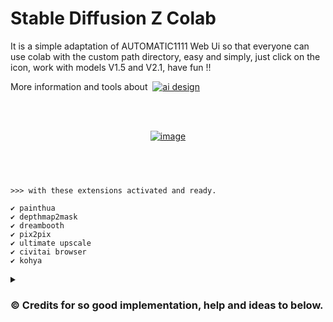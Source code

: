 

# Stable Diffusion Z Colab
It is a simple adaptation of AUTOMATIC1111 Web Ui so that everyone can use colab with the custom path directory, easy and simply, just click on the icon, work with models V1.5 and V2.1, have fun !!

<p>More information and tools about &nbsp;<a href="https://wilzamguerrero.ml/Stable-Diffusion-Z-f99cc3fb50374ffda3949087ab85f3a4" rel="nofollow"><img src="https://img.shields.io/badge/%E2%9A%AA%20AI%20-%26%20Design-blue" alt="ai design" style="max-width: 100%;"></a></p>

<br>
<br>

<p align="center">
  <a href="https://colab.research.google.com/github/wilzamguerrero/SDZ/blob/main/SDZ.ipynb?theme=dark">
  <img src="https://github.com/wilzamguerrero/SDZ/blob/main/SDZ_custom/icon/SDZ3.png" alt="image">
</a></p>
  
 &nbsp;
 &nbsp;
 &nbsp;
----------------------
```
>>> with these extensions activated and ready.

✔️ painthua
✔️ depthmap2mask
✔️ dreambooth
✔️ pix2pix
✔️ ultimate upscale
✔️ civitai browser
✔️ kohya
```
<details><summary><h3>©️ Credits for so good implementation, help and ideas to below.</h3></summary>

- https://github.com/TheLastBen/fast-stable-diffusion
- https://github.com/AUTOMATIC1111/stable-diffusion-webui
- https://github.com/CompVis/stable-diffusion, https://github.com/CompVis/taming-transformers
- https://github.com/d8ahazard/sd_dreambooth_extension
- https://github.com/crowsonkb/k-diffusion.git
- https://github.com/TencentARC/GFPGAN.git
- https://github.com/sczhou/CodeFormer
- https://github.com/xinntao/ESRGAN
- https://github.com/JingyunLiang/SwinIR
- https://github.com/mv-lab/swin2sr
- https://github.com/Hafiidz/latent-diffusion
- https://github.com/Doggettx/stable-diffusion, original idea for prompt editing.
- https://github.com/BlinkDL/Hua
- https://github.com/Extraltodeus/depthmap2mask
- https://github.com/invoke-ai/InvokeAI (originally http://github.com/lstein/stable-diffusion)
- https://github.com/rinongal/textual_inversion (we're not using his code, but we are using his ideas).
- https://github.com/jquesnelle/txt2imghd
- https://github.com/parlance-zz/g-diffuser-bot
- https://github.com/pharmapsychotic/clip-interrogator
- https://github.com/energy-based-model/Compositional-Visual-Generation-with-Composable-Diffusion-Models-PyTorch
- https://github.com/facebookresearch/xformers
- https://github.com/KichangKim/DeepDanbooru
- Initial Gradio script - posted on 4chan by an Anonymous user. Thank you Anonymous user.
- (and many others that maybe i dont know but is part of all of this ideas)
 </details>



